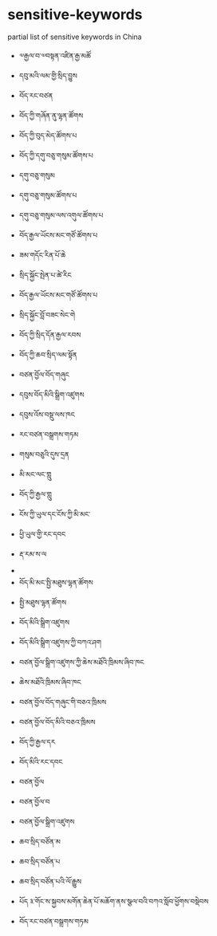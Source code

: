# sensitive-keywords
partial list of sensitive keywords in China

- ༧རྒྱལ་བ་༧བསྟན་འཛིན་རྒྱ་མཚོ
- དབུ་མའི་ལམ་གྱི་སྲིད་བྱུས
- བོད་རང་བཙན
- བོད་ཀྱི་གཞོན་ནུ་ལྷན་ཚོགས
- བོད་ཀྱི་བུད་མེད་ཚོགས་པ
- བོད་ཀྱི་དགུ་བཅུ་གསུམ་ཚོགས་པ
- དགུ་བཅུ་གསུམ
- དགུ་བཅུ་གསུམ་ཚོགས་པ
- དགུ་བཅུ་གསུམ་ལས་འགུལ་ཚོགས་པ
- བོད་རྒྱལ་ཡོངས་མང་གཙོ་ཚོགས་པ
- ཟམ་གདོང་རིན་པོ་ཆེ
- སྲིད་སྐྱོང་སྤེན་པ་ཚེ་རིང
- བོད་རྒྱལ་ཡོངས་མང་གཙོ་ཚོགས་པ
- སྲིད་སྐྱོང་བློ་བཟང་སེང་གེ
- བོད་ཀྱི་སྲིད་དོན་རྒྱལ་རབས
- བོད་ཀྱི་ཆབ་སྲིད་ལམ་སྟོན
- བཙན་བྱོལ་བོད་གཞུང
- དབུས་བོད་མིའི་སྒྲིག་འཛུགས
- དབུས་འོས་བསྡུ་ལས་ཁང
- རང་བཙན་བསྒྲགས་གཏམ
- གསུམ་བཅུའི་དུས་དྲན
- མི་མང་ལང་གླུ
- བོད་ཀྱི་རྒྱལ་གླུ
- ངོས་ཀྱི་ཡུལ་དང་ངོས་ཀྱི་མི་མང་
- ཕྱི་ཡུལ་གྱི་རང་དབང
- རྡ་རམ་ས་ལ
- 
- བོད་མི་མང་སྤྱི་མཐུས་ལྷན་ཚོགས
- སྤྱི་མཐུས་ལྷན་ཚོགས
- བོད་མིའི་སྒྲིག་འཛུགས
- བོད་མིའི་སྒྲིག་འཛུགས་ཀྱི་བཀའ་ཤག
- བཙན་བྱོལ་སྒྲིག་འཛུགས་ཀྱི་ཆེས་མཐོའི་ཁྲིམས་ཞིབ་ཁང
- ཆེས་མཐོའི་ཁྲིམས་ཞིབ་ཁང
- བཙན་བྱོལ་བོད་གཞུང་གི་བཅའ་ཁྲིམས
- བཙན་བྱོལ་བོད་མིའི་བཅའ་ཁྲིམས
- བོད་ཀྱི་རྒྱལ་དར
- བོད་མིའི་རང་དབང
- བཙན་བྱོལ
- བཙན་བྱོལ་བ
- བཙན་བྱོལ་སྒྲིག་འཛུགས
- ཆབ་སྲིད་བཙོན་མ
- ཆབ་སྲིད་བཙོན་པ
- ཆབ་སྲིད་བཙོན་པའི་ལོ་རྒྱུས
- པོད ༣་གོང་ས་སྐྱབས་མགོན་ཆེན་པོ་མཆོག་ནས་སྩལ་བའི་བཀའ་སློབ་ཕྱོགས་བསྡེབས
- བོད་རང་བཙན་བསྒྲགས་གཏམ
